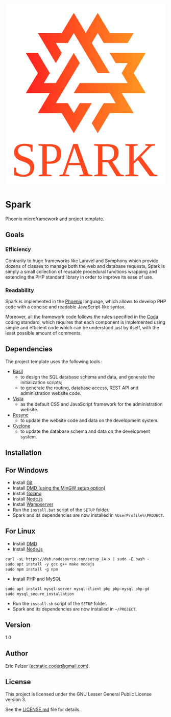 ![](https://github.com/senselogic/SPARK/blob/master/LOGO/spark.png)

# Spark

Phoenix microframework and project template.

## Goals

### Efficiency

Contrarily to huge frameworks like Laravel and Symphony which provide dozens of classes to manage both the web and database requests, Spark is simply a small
collection of reusable procedural functions wrapping and extending the PHP standard library in order to improve its ease of use.

### Readability

Spark is implemented in the [Phoenix](https://github.com/senselogic/PHOENIX) language, which allows to develop PHP code with a concise and readable JavaScript-like syntax.

Moreover, all the framework code follows the rules specified in the [Coda](https://github.com/senselogic/CODA) coding standard, which requires that each component is implemented
using simple and efficient code which can be understood just by itself, with the least possible amount of comments.

## Dependencies

The project template uses the following tools :

* [Basil](https://github.com/senselogic/BASIL)
    * to design the SQL database schema and data, and generate the initialization scripts;
    * to generate the routing, database access, REST API and administration website code.
* [Vista](https://github.com/senselogic/VISTA)
    * as the default CSS and JavaScript framework for the administration website.
* [Resync](https://github.com/senselogic/RESYNC)
    * to update the website code and data on the development system.
* [Cyclone](https://github.com/senselogic/CYCLONE)
    * to update the database schema and data on the development system.

## Installation

## For Windows

* Install [Git](https://gitforwindows.org/)
* Install [DMD (using the MinGW setup option)](https://dlang.org/download.html)
* Install [Golang](https://golang.org/dl/)
* Install [Node.js](https://nodejs.org/en/download/)
* Install [Wampserver](https://www.wampserver.com/)
* Run the `install.bat` script of the `SETUP` folder.
* Spark and its dependencies are now installed in `%UserProfile%\PROJECT`.

## For Linux

* Install [DMD](https://dlang.org/download.html)
* Install [Node.js](https://nodejs.org/en/download/)

```
curl -sL https://deb.nodesource.com/setup_14.x | sudo -E bash -
sudo apt install -y gcc g++ make nodejs
sudo npm install -g npm
```

* Install PHP and MySQL

```
sudo apt install mysql-server mysql-client php php-mysql php-gd
sudo mysql_secure_installation
```

* Run the `install.sh` script of the `SETUP` folder.
* Spark and its dependencies are now installed in `~/PROJECT`.

## Version

1.0

## Author

Eric Pelzer (ecstatic.coder@gmail.com).

## License

This project is licensed under the GNU Lesser General Public License version 3.

See the [LICENSE.md](LICENSE.md) file for details.
